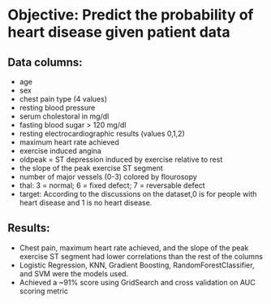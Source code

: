 # Objective: Predict the probability of heart disease given patient data

## Data columns:
* age
* sex
* chest pain type (4 values)
* resting blood pressure
* serum cholestoral in mg/dl
* fasting blood sugar > 120 mg/dl
* resting electrocardiographic results (values 0,1,2)
* maximum heart rate achieved
* exercise induced angina
* oldpeak = ST depression induced by exercise relative to rest
* the slope of the peak exercise ST segment
* number of major vessels (0-3) colored by flourosopy
* thal: 3 = normal; 6 = fixed defect; 7 = reversable defect
* target: According to the discussions on the dataset,0 is for people with heart disease and 1 is no heart disease.

## Results:
* Chest pain, maximum heart rate achieved, and the slope of the peak exercise ST segment had lower correlations than the rest of the columns
* Logistic Regression, KNN, Gradient Boosting, RandomForestClassifier, and SVM were the models used.
* Achieved a ~91% score using GridSearch and cross validation on AUC scoring metric
